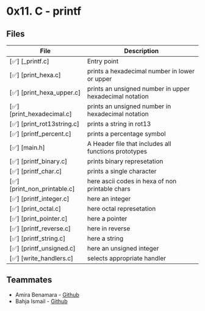 # 0x11. C - printf

## Files

| File                                           | Description                                             |
| ---------------------------------------------  | ------------------------------------------------------- |
| [✅] [_printf.c]                                |Entry point                                             |
| [✅] [print_hexa.c]                             |prints a hexadecimal number in lower or upper           |
| [✅] [print_hexa_upper.c]                       |prints an unsigned number in upper hexadecimal notation |
| [✅] [print_hexadecimal.c]                      |prints an unsigned number in hexadecimal notation       |
| [✅] [print_rot13string.c]                      |prints a string in rot13                                |
| [✅] [printf_percent.c]                         |prints a percentage symbol                              |
| [✅] [main.h]                                   |A Header file that includes all functions prototypes    |
| [✅] [printf_binary.c]                          |prints binary represetation                             |
| [✅] [printf_char.c]                            |prints a single character                               |
| [✅] [print_non_printable.c]                    |here ascii codes in hexa of non printable chars       |
| [✅] [printf_integer.c]                         |here an integer                                       |
| [✅] [print_octal.c]                            |here octal represetation                              |
| [✅] [print_pointer.c]                          |here a pointer                                        |
| [✅] [printf_reverse.c]                         |here in reverse                                       |
| [✅] [printf_string.c]                          |here a string                                         |
| [✅] [printf_unsigned.c]                        |here an unsigned integer                              |
| [✅] [write_handlers.c]                         |selects appropriate handler                             |


## Teammates

- Amira Benamara - [Github](http://github.com/mira97ali)
- Bahja Ismail - [Github](https://github.com/bahjaismail)
